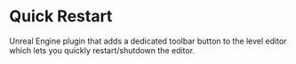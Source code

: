 # Quick Restart
Unreal Engine plugin that adds a dedicated toolbar button to the level editor which lets you quickly restart/shutdown the editor.
